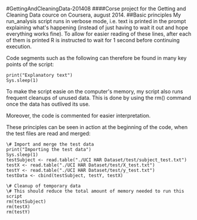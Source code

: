 #GettingAndCleaningData-201408
####Corse project for the Getting and Cleaning Data cource on Coursera, august 2014.
##Basic principles
My run_analysis script runs in verbose mode, i.e. text is printed in the prompt explaining what's happening (instead of just having to wait it out and hope everything works fine). To allow for easier reading of these lines, after each of them is printed R is instructed to wait for 1 second before continuing execution.

Code segments such as the following can therefore be found in many key points of the script:

```
print("Explanatory text")
Sys.sleep(1)
```

To make the script easie on the computer's memory, my script also runs frequent cleanups of unused data. This is done by using the rm() command once the data has outlived its use.

Moreover, the code is commented for easier interpretation.

These principles can be seen in action at the beginning of the code, when the test files are read and merged:

```
\# Import and merge the test data
print("Importing the test data")
Sys.sleep(1)
testSubject <- read.table("./UCI HAR Dataset/test/subject_test.txt")
testX <- read.table("./UCI HAR Dataset/test/X_test.txt")
testY <- read.table("./UCI HAR Dataset/test/y_test.txt")
testData <- cbind(testSubject, testY, testX)

\# Cleanup of temporary data
\# This should reduce the total amount of memory needed to run this script
rm(testSubject)
rm(testX)
rm(testY)
```